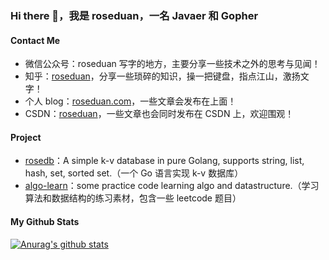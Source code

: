 ### Hi there 👋，我是 roseduan，一名 Javaer 和 Gopher

#### Contact Me

* 微信公众号：roseduan 写字的地方，主要分享一些技术之外的思考与见闻！
* 知乎：[roseduan](https://www.zhihu.com/people/roseduan)，分享一些琐碎的知识，操一把键盘，指点江山，激扬文字！
* 个人 blog：[roseduan.com](https://roseduan.com/)，一些文章会发布在上面！
* CSDN：[roseduan](https://blog.csdn.net/rose_duanm)，一些文章也会同时发布在 CSDN 上，欢迎围观！

#### Project

* [rosedb](https://github.com/roseduan/rosedb)：A simple k-v database in pure Golang, supports string, list, hash, set, sorted set.（一个 Go 语言实现 k-v 数据库）
* [algo-learn](https://github.com/roseduan/algo-learn)：some practice code learning algo and datastructure.（学习算法和数据结构的练习素材，包含一些 leetcode 题目）

#### My Github Stats

[![Anurag's github stats](https://github-readme-stats.vercel.app/api?username=roseduan)](https://github.com/anuraghazra/github-readme-stats)
